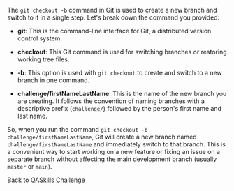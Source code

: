 The `git checkout -b` command in Git is used to create a new branch and switch to it in a single step. Let's break down the command you provided:

- **git**: This is the command-line interface for Git, a distributed version control system.

- **checkout**: This Git command is used for switching branches or restoring working tree files.

- **-b**: This option is used with `git checkout` to create and switch to a new branch in one command.

- **challenge/firstNameLastName**: This is the name of the new branch you are creating. It follows the convention of naming branches with a descriptive prefix (`challenge/`) followed by the person's first name and last name.

So, when you run the command `git checkout -b challenge/firstNameLastName`, Git will create a new branch named `challenge/firstNameLastName` and immediately switch to that branch. This is a convenient way to start working on a new feature or fixing an issue on a separate branch without affecting the main development branch (usually `master` or `main`).

Back to [QASkills Challenge](./../README.md)